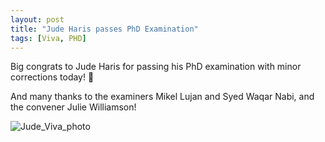 ```yaml
---
layout: post
title: "Jude Haris passes PhD Examination"
tags: [Viva, PHD]
---
```


Big congrats to Jude Haris for passing his PhD examination with minor corrections today! 🙂
 
And many thanks to the examiners Mikel Lujan and Syed Waqar Nabi, and the convener Julie Williamson!

![Jude_Viva_photo](/assets/img/Jude_Viva.jpg)
